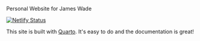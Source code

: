 Personal Website for James Wade

[![Netlify Status](https://api.netlify.com/api/v1/badges/6cc722be-302b-4a92-b7ab-f4a4b34b7cbd/deploy-status)](https://app.netlify.com/sites/objective-lovelace-f69baa/deploys)

This site is built with [Quarto](https://quarto.org/). It's easy to do and the documentation is great!
